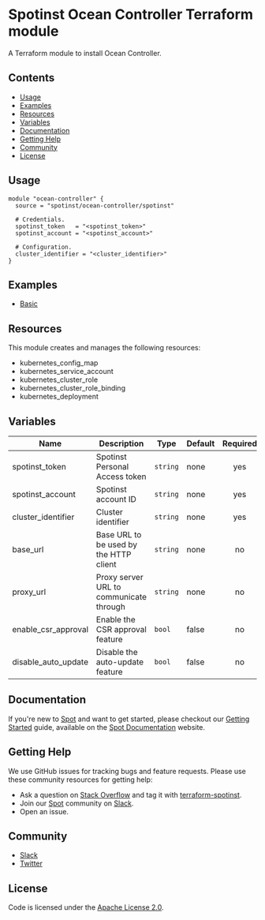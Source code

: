 # Spotinst Ocean Controller Terraform module

A Terraform module to install Ocean Controller.

## Contents

  - [Usage](#usage)
  - [Examples](#examples)
  - [Resources](#resources)
  - [Variables](#variables)
  - [Documentation](#documentation)
  - [Getting Help](#getting-help)
  - [Community](#community)
  - [License](#license)

## Usage

```hcl
module "ocean-controller" {
  source = "spotinst/ocean-controller/spotinst"

  # Credentials.
  spotinst_token   = "<spotinst_token>"
  spotinst_account = "<spotinst_account>"

  # Configuration.
  cluster_identifier = "<cluster_identifier>"
}
```

## Examples

  - [Basic](examples/basic)

## Resources

This module creates and manages the following resources:
- kubernetes_config_map
- kubernetes_service_account
- kubernetes_cluster_role
- kubernetes_cluster_role_binding
- kubernetes_deployment

## Variables

| Name | Description | Type | Default | Required |
|------|-------------|------|---------|:-----:|
| spotinst_token | Spotinst Personal Access token | `string` | none | yes |
| spotinst_account | Spotinst account ID | `string` | none | yes |
| cluster_identifier | Cluster identifier | `string` | none | yes |
| base_url | Base URL to be used by the HTTP client | `string` | none | no |
| proxy_url | Proxy server URL to communicate through | `string` | none | no |
| enable_csr_approval | Enable the CSR approval feature | `bool` | false | no |
| disable_auto_update | Disable the auto-update feature | `bool` | false | no |

## Documentation

If you're new to [Spot](https://spot.io/) and want to get started, please checkout our [Getting Started](https://api.spotinst.com/getting-started-with-spotinst/) guide, available on the [Spot Documentation](https://api.spotinst.com/) website.

## Getting Help

We use GitHub issues for tracking bugs and feature requests. Please use these community resources for getting help:

* Ask a question on [Stack Overflow](https://stackoverflow.com/) and tag it with [terraform-spotinst](https://stackoverflow.com/questions/tagged/terraform-spotinst/).
* Join our [Spot](https://spot.io/) community on [Slack](http://slack.spotinst.com/).
* Open an issue.

## Community

* [Slack](http://slack.spotinst.com/)
* [Twitter](https://twitter.com/spotinst/)

## License
Code is licensed under the [Apache License 2.0](LICENSE).

